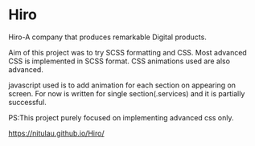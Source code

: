 # Hiro
Hiro-A company that produces remarkable Digital products.

Aim of this project was to try SCSS formatting and CSS.
Most advanced CSS is implemented in SCSS format.
CSS animations used are also advanced.

javascript used is to add animation for each section on appearing on screen. 
For now is written for single section(.services) and it is partially successful.

PS:This project purely focused on implementing advanced css only.

 https://nitulau.github.io/Hiro/
